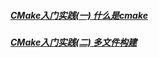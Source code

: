 ##### [**CMake入门实践(一) 什么是cmake**](http://blog.csdn.net/xierhacker/article/details/79445339)
##### [**CMake入门实践(二) 多文件构建**](http://blog.csdn.net/xierhacker/article/details/79448843)